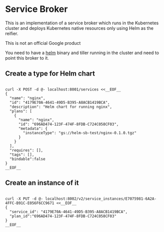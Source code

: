 # Service Broker

This is an implementation of a service broker which runs in the Kubernetes
cluster and deploys Kubernetes native resources only using Helm as the reifier.

This is not an official Google product

You need to have a [helm](https://github.com/k8s.io/helm) binary and tiller
running in the cluster and need to point this broker to it.

## Create a type for Helm chart

```shell

curl -X POST -d @- localhost:8001/services <<__EOF__
{
  "name": "nginx",
  "id": "4179E70A-4641-49D5-B395-A8ACB1419BCA",
  "description": "Helm chart for running nginx",
  "plans": [
    {
      "name": "nginx",
      "id": "696AD474-123F-474F-8FDB-C724C058CF03",
      "metadata": {
        "instanceType": "gs://helm-sb-test/nginx-0.1.0.tgz"
      }
    }
  ],
  "requires": [],
  "tags": [],
  "bindable":false
}
__EOF__

```


## Create an instance of it

```shell

curl -X PUT -d @- localhost:8002/v2/service_instances/E7075981-6A2A-4FFC-B91C-E056F6CC9671 <<__EOF__
{
  "service_id": "4179E70A-4641-49D5-B395-A8ACB1419BCA",
  "plan_id":"696AD474-123F-474F-8FDB-C724C058CF03"
}
__EOF__

```
